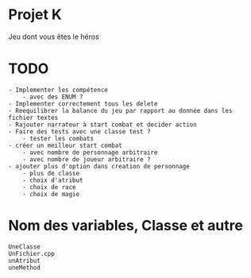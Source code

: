 # Projet K
 Jeu dont vous êtes le héros

# TODO
    - Implementer les compétence
        - avec des ENUM ?
    - Implementer correctement tous les delete
    - Reequilibrer la balance du jeu par rapport au donnée dans les fichier textes
    - Rajouter narrateur à start combat et decider action
    - Faire des tests avec une classe test ?
        - tester les combats
    - créer un meilleur start combat
        - avec nombre de personnage arbitraire
        - avec nombre de joueur arbitraire ?
    - ajouter plus d'option dans creation de personnage
        - plus de classe
        - choix d'atribut
        - choix de race
        - choix de magie

# Nom des variables, Classe et autre
    UneClasse
    UnFichier.cpp
    unAtribut
    uneMethod